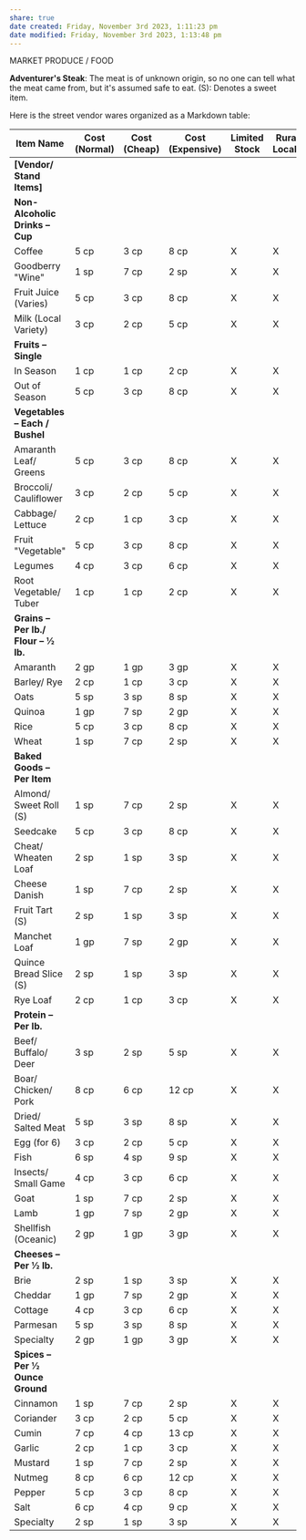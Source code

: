 ```yaml
---
share: true
date created: Friday, November 3rd 2023, 1:11:23 pm
date modified: Friday, November 3rd 2023, 1:13:48 pm
---
```

MARKET PRODUCE / FOOD

**Adventurer's Steak**: The meat is of unknown origin, so no one can tell what the meat came from, but it's assumed safe to eat. (S): Denotes a sweet item.

Here is the street vendor wares organized as a Markdown table:

| Item Name                             | Cost (Normal) | Cost (Cheap) | Cost (Expensive) | Limited Stock | Rural Locale | Urban Locale | Premium Locale |
| ------------------------------------- | ------------- | ------------ | ---------------- | ------------- | ------------ | ------------ | -------------- |
| **[Vendor/ Stand Items]**             |               |              |                  |               |              |              |                |
| **Non-Alcoholic Drinks – Cup**        |               |              |                  |               |              |              |                |
| Coffee                                | 5 cp          | 3 cp         | 8 cp             | X             | X            | X            | X              |
| Goodberry "Wine"                      | 1 sp          | 7 cp         | 2 sp             | X             | X            | X            | X              |
| Fruit Juice (Varies)                  | 5 cp          | 3 cp         | 8 cp             | X             | X            | X            | X              |
| Milk (Local Variety)                  | 3 cp          | 2 cp         | 5 cp             | X             | X            | X            | X              |
| **Fruits – Single**                   |               |              |                  |               |              |              |                |
| In Season                             | 1 cp          | 1 cp         | 2 cp             | X             | X            | X            | X              |
| Out of Season                         | 5 cp          | 3 cp         | 8 cp             | X             | X            | X            | X              |
| **Vegetables – Each / Bushel**        |               |              |                  |               |              |              |                |
| Amaranth Leaf/ Greens                 | 5 cp          | 3 cp         | 8 cp             | X             | X            | X            | X              |
| Broccoli/ Cauliflower                 | 3 cp          | 2 cp         | 5 cp             | X             | X            | X            | X              |
| Cabbage/ Lettuce                      | 2 cp          | 1 cp         | 3 cp             | X             | X            | X            | X              |
| Fruit "Vegetable"                     | 5 cp          | 3 cp         | 8 cp             | X             | X            | X            | X              |
| Legumes                               | 4 cp          | 3 cp         | 6 cp             | X             | X            | X            | X              |
| Root Vegetable/ Tuber                 | 1 cp          | 1 cp         | 2 cp             | X             | X            | X            | X              |
| **Grains – Per lb./ Flour – 1⁄2 lb.** |               |              |                  |               |              |              |                |
| Amaranth                              | 2 gp          | 1 gp         | 3 gp             | X             | X            | X            | X              |
| Barley/ Rye                           | 2 cp          | 1 cp         | 3 cp             | X             | X            | X            | X              |
| Oats                                  | 5 sp          | 3 sp         | 8 sp             | X             | X            | X            | X              |
| Quinoa                                | 1 gp          | 7 sp         | 2 gp             | X             | X            | X            | X              |
| Rice                                  | 5 cp          | 3 cp         | 8 cp             | X             | X            | X            | X              |
| Wheat                                 | 1 sp          | 7 cp         | 2 sp             | X             | X            | X            | X              |
| **Baked Goods – Per Item**            |               |              |                  |               |              |              |                |
| Almond/ Sweet Roll (S)                | 1 sp          | 7 cp         | 2 sp             | X             | X            | X            | X              |
| Seedcake                              | 5 cp          | 3 cp         | 8 cp             | X             | X            | X            | X              |
| Cheat/ Wheaten Loaf                   | 2 sp          | 1 sp         | 3 sp             | X             | X            | X            | X              |
| Cheese Danish                         | 1 sp          | 7 cp         | 2 sp             | X             | X            | X            | X              |
| Fruit Tart (S)                        | 2 sp          | 1 sp         | 3 sp             | X             | X            | X            | X              |
| Manchet Loaf                          | 1 gp          | 7 sp         | 2 gp             | X             | X            | X            | X              |
| Quince Bread Slice (S)                | 2 sp          | 1 sp         | 3 sp             | X             | X            | X            | X              |
| Rye Loaf                              | 2 cp          | 1 cp         | 3 cp             | X             | X            | X            | X              |
| **Protein – Per lb.**                 |               |              |                  |               |              |              |                |
| Beef/ Buffalo/ Deer                   | 3 sp          | 2 sp         | 5 sp             | X             | X            | X            | X              |
| Boar/ Chicken/ Pork                   | 8 cp          | 6 cp         | 12 cp            | X             | X            | X            | X              |
| Dried/ Salted Meat                    | 5 sp          | 3 sp         | 8 sp             | X             | X            | X            | X              |
| Egg (for 6)                           | 3 cp          | 2 cp         | 5 cp             | X             | X            | X            | X              |
| Fish                                  | 6 sp          | 4 sp         | 9 sp             | X             | X            | X            | X              |
| Insects/ Small Game                   | 4 cp          | 3 cp         | 6 cp             | X             | X            | X            | X              |
| Goat                                  | 1 sp          | 7 cp         | 2 sp             | X             | X            | X            | X              |
| Lamb                                  | 1 gp          | 7 sp         | 2 gp             | X             | X            | X            | X              |
| Shellfish (Oceanic)                   | 2 gp          | 1 gp         | 3 gp             | X             | X            | X            | X              |
| **Cheeses – Per 1⁄2 lb.**             |               |              |                  |               |              |              |                |
| Brie                                  | 2 sp          | 1 sp         | 3 sp             | X             | X            | X            | X              |
| Cheddar                               | 1 gp          | 7 sp         | 2 gp             | X             | X            | X            | X              |
| Cottage                               | 4 cp          | 3 cp         | 6 cp             | X             | X            | X            | X              |
| Parmesan                              | 5 sp          | 3 sp         | 8 sp             | X             | X            | X            | X              |
| Specialty                             | 2 gp          | 1 gp         | 3 gp             | X             | X            | X            | X              |
| **Spices – Per 1⁄2 Ounce Ground**     |               |              |                  |               |              |              |                |
| Cinnamon                              | 1 sp          | 7 cp         | 2 sp             | X             | X            | X            | X              |
| Coriander                             | 3 cp          | 2 cp         | 5 cp             | X             | X            | X            | X              |
| Cumin                                 | 7 cp          | 4 cp         | 13 cp            | X             | X            | X            | X              |
| Garlic                                | 2 cp          | 1 cp         | 3 cp             | X             | X            | X            | X              |
| Mustard                               | 1 sp          | 7 cp         | 2 sp             | X             | X            | X            | X              |
| Nutmeg                                | 8 cp          | 6 cp         | 12 cp            | X             | X            | X            | X              |
| Pepper                                | 5 cp          | 3 cp         | 8 cp             | X             | X            | X            | X              |
| Salt                                  | 6 cp          | 4 cp         | 9 cp             | X             | X            | X            | X              |
| Specialty                             | 2 sp          | 1 sp         | 3 sp             | X             | X            | X            | X              |